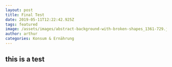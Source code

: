 ```yaml
---
layout: post
title: Final Test
date: 2019-05-11T12:22:42.925Z
tags: featured
image: /assets/images/abstract-background-with-broken-shapes_1361-729.jpg
author: arthur
categories: Konsum & Ernährung
---
```

## this is a test
